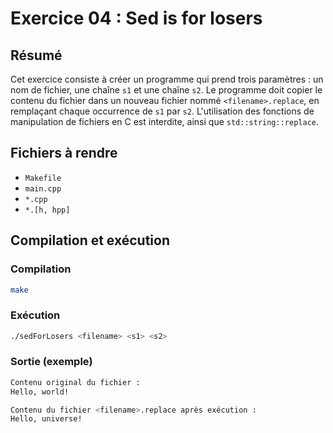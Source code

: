# Exercice 04 : Sed is for losers

## Résumé
Cet exercice consiste à créer un programme qui prend trois paramètres : un nom de fichier, une chaîne `s1` et une chaîne `s2`. Le programme doit copier le contenu du fichier dans un nouveau fichier nommé `<filename>.replace`, en remplaçant chaque occurrence de `s1` par `s2`. L'utilisation des fonctions de manipulation de fichiers en C est interdite, ainsi que `std::string::replace`.

## Fichiers à rendre
- `Makefile`
- `main.cpp`
- `*.cpp`
- `*.[h, hpp]`

## Compilation et exécution

### Compilation
```bash
make
```

### Exécution
```bash
./sedForLosers <filename> <s1> <s2>
```

### Sortie (exemple)
```bash
Contenu original du fichier :
Hello, world!

Contenu du fichier <filename>.replace après exécution :
Hello, universe!
```
